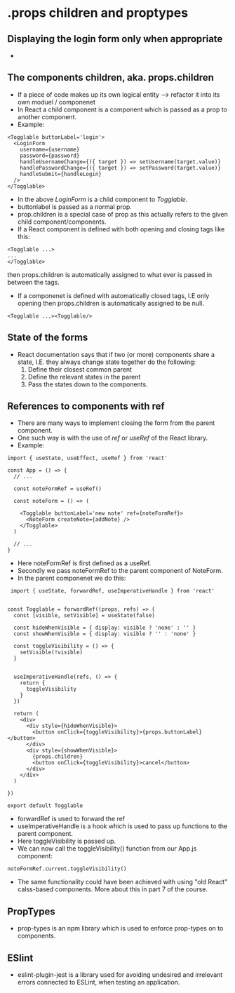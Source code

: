 # .props children and proptypes

## Displaying the login form only when appropriate
-
## The components children, aka. props.children
- If a piece of code makes up its own logical entity --> refactor it into its own moduel / componenet
- In React a child component is a component which is passed as a prop to another component.
- Example:
```
<Togglable buttonLabel='login'>
  <LoginForm
    username={username}
    password={password}
    handleUsernameChange={({ target }) => setUsername(target.value)}
    handlePasswordChange={({ target }) => setPassword(target.value)}
    handleSubmit={handleLogin}
  />
</Togglable>
```
- In the above *LoginForm* is a child component to *Togglable*.
- buttonlabel is passed as a normal prop.
- prop.children is a special case of prop as this actually refers to the given child component/components.
- If a React component is defined with both opening and closing tags like this:
```
<Togglable ...>
...
</Togglable>
```
then props.children is automatically assigned to what ever is passed in between the tags.
- If a componenet is defined with automatically closed tags, I.E only opening then props.children is automatically assigned to be null.
```
<Togglable ...><Togglable/>
```

## State of the forms
- React documentation says that if two (or more) components share a state, I.E. they always change state together do the following:
  1. Define their closest common parent
  2. Define the relevant states in the parent
  3. Pass the states down to the components.

## References to components with ref
- There are many ways to implement closing the form from the parent component.
- One such way is with the use of *ref* or *useRef* of the React library.
- Example:
```
import { useState, useEffect, useRef } from 'react'

const App = () => {
  // ...

  const noteFormRef = useRef()

  const noteForm = () => (

    <Togglable buttonLabel='new note' ref={noteFormRef}>
      <NoteForm createNote={addNote} />
    </Togglable>
  )

  // ...
}
```
- Here noteFormRef is first defined as a useRef.
- Secondly we pass noteFormRef to the parent component of NoteForm.
- In the parent componenet we do this:
```
 import { useState, forwardRef, useImperativeHandle } from 'react'


const Togglable = forwardRef((props, refs) => {
  const [visible, setVisible] = useState(false)

  const hideWhenVisible = { display: visible ? 'none' : '' }
  const showWhenVisible = { display: visible ? '' : 'none' }

  const toggleVisibility = () => {
    setVisible(!visible)
  }


  useImperativeHandle(refs, () => {
    return {
      toggleVisibility
    }
  })

  return (
    <div>
      <div style={hideWhenVisible}>
        <button onClick={toggleVisibility}>{props.buttonLabel}</button>
      </div>
      <div style={showWhenVisible}>
        {props.children}
        <button onClick={toggleVisibility}>cancel</button>
      </div>
    </div>
  )

})

export default Togglable
```
- forwardRef is used to forward the ref
- useImperativeHandle is a hook which is used to pass up functions to the parent component.
- Here toggleVisibility is passed up.
- We can now call the toggleVisibility() function from our App.js component:
```
noteFormRef.current.toggleVisibility()
```

- The same functionality could have been achieved with using "old React" calss-based components. More about this in part 7 of the course.

## PropTypes
- prop-types is an npm library which is used to enforce prop-types on to components.

## ESlint
- eslint-plugin-jest is a library used for avoiding undesired and irrelevant errors connected to ESLint, when testing an application.

